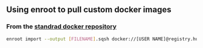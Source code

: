  ## Using enroot to pull custom docker images
 
 ### From the [standrad docker repository](https://hub.docker.com/)
 ```Bash
 enroot import --output [FILENAME].sqsh docker://[USER NAME]@registry.hub.docker.com#[USERNAME]/[REPOSITORY]
 ```
